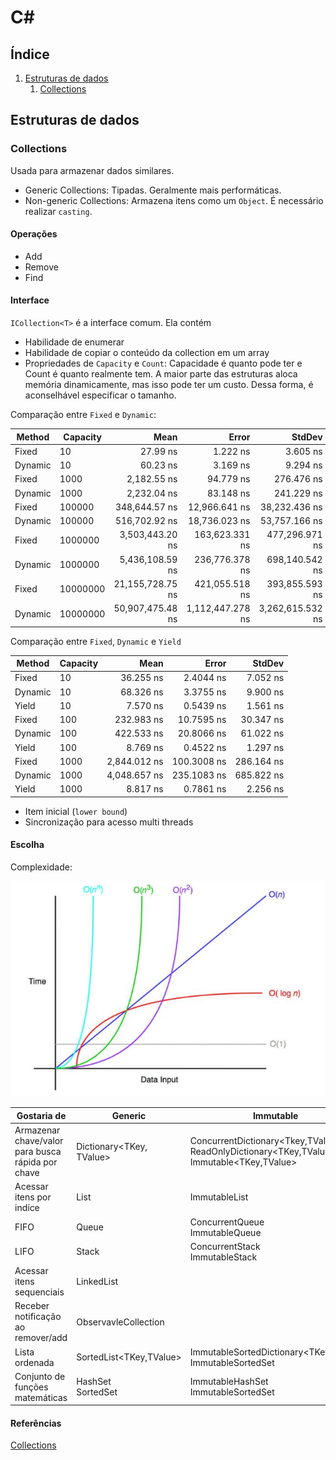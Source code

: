 # C#

## Índice
1. [Estruturas de dados](#estruturas-de-dados)
    1. [Collections](#collections)


## Estruturas de dados

### Collections
Usada para armazenar dados similares.

- Generic Collections: Tipadas. Geralmente mais performáticas.
- Non-generic Collections: Armazena itens como um `Object`. É necessário realizar `casting`.

#### Operações

- Add
- Remove
- Find

#### Interface

`ICollection<T>` é a interface comum. Ela contém

- Habilidade de enumerar
- Habilidade de copiar o conteúdo da collection em um array
- Propriedades de `Capacity` e `Count`: Capacidade é quanto pode ter e Count é quanto realmente tem. A maior parte das estruturas aloca memória dinamicamente, mas isso pode ter um custo. Dessa forma, é aconselhável especificar o tamanho.

Comparação entre `Fixed` e `Dynamic`:

| Method  | Capacity | Mean             | Error            | StdDev           | Median           |
|-------- |--------- |-----------------:|-----------------:|-----------------:|-----------------:|
| Fixed   | 10       |         27.99 ns |         1.222 ns |         3.605 ns |         28.29 ns |
| Dynamic | 10       |         60.23 ns |         3.169 ns |         9.294 ns |         60.30 ns |
| Fixed   | 1000     |      2,182.55 ns |        94.779 ns |       276.476 ns |      2,209.87 ns |
| Dynamic | 1000     |      2,232.04 ns |        83.148 ns |       241.229 ns |      2,113.25 ns |
| Fixed   | 100000   |    348,644.57 ns |    12,966.641 ns |    38,232.436 ns |    359,371.51 ns |
| Dynamic | 100000   |    516,702.92 ns |    18,736.023 ns |    53,757.166 ns |    530,128.03 ns |
| Fixed   | 1000000  |  3,503,443.20 ns |   163,623.331 ns |   477,296.971 ns |  3,521,617.19 ns |
| Dynamic | 1000000  |  5,436,108.59 ns |   236,776.378 ns |   698,140.542 ns |  5,491,756.64 ns |
| Fixed   | 10000000 | 21,155,728.75 ns |   421,055.518 ns |   393,855.593 ns | 21,077,031.25 ns |
| Dynamic | 10000000 | 50,907,475.48 ns | 1,112,447.278 ns | 3,262,615.532 ns | 51,692,236.36 ns |

Comparação entre `Fixed`, `Dynamic` e `Yield`

| Method  | Capacity | Mean         | Error       | StdDev     |
|-------- |--------- |-------------:|------------:|-----------:|
| Fixed   | 10       |    36.255 ns |   2.4044 ns |   7.052 ns |
| Dynamic | 10       |    68.326 ns |   3.3755 ns |   9.900 ns |
| Yield   | 10       |     7.570 ns |   0.5439 ns |   1.561 ns |
| Fixed   | 100      |   232.983 ns |  10.7595 ns |  30.347 ns |
| Dynamic | 100      |   422.533 ns |  20.8066 ns |  61.022 ns |
| Yield   | 100      |     8.769 ns |   0.4522 ns |   1.297 ns |
| Fixed   | 1000     | 2,844.012 ns | 100.3008 ns | 286.164 ns |
| Dynamic | 1000     | 4,048.657 ns | 235.1083 ns | 685.822 ns |
| Yield   | 1000     |     8.817 ns |   0.7861 ns |   2.256 ns |

- Item inicial (`lower bound`)
- Sincronização para acesso multi threads

#### Escolha

Complexidade:

![Complexidade](complexidade.JPG)

| Gostaria de                                                 | Generic                    | Immutable                                                                                         |
| ----------------------------------------------------------- | -------------------------- | ------------------------------------------------------------------------------------------------- |
| Armazenar chave/valor<br> para busca rápida por <br>chave   | Dictionary<TKey, TValue>   | ConcurrentDictionary<Tkey,TValue><br>ReadOnlyDictionary<TKey,TValue><br>Immutable<TKey,TValue>    |
| Acessar itens por indíce                                    | List<T>                    | ImmutableList<T>                                                                                  | 
| FIFO                                                        | Queue<T>                   | ConcurrentQueue<T><br>ImmutableQueue<T>                                                           |
| LIFO                                                        | Stack<T>                   | ConcurrentStack<T><br>ImmutableStack<T>                                                           |
| Acessar itens sequenciais                                   | LinkedList<T>              |                                                                                                   |
| Receber notificação ao remover/add                          | ObservavleCollection<T>    |                                                                                                   |
| Lista ordenada                                              | SortedList<TKey,TValue>    | ImmutableSortedDictionary<TKey,Value><br>ImmutableSortedSet<T>                                    |     
| Conjunto de funções matemáticas                             | HashSet<T><br>SortedSet<T> | ImmutableHashSet<T><br>ImmutableSortedSet<T>                                                      |
#### Referências

[Collections](https://learn.microsoft.com/en-us/dotnet/standard/collections/)

